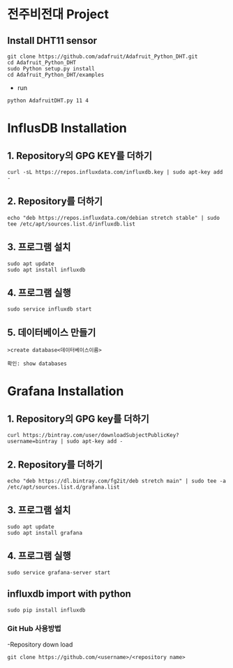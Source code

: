 # 전주비전대 Project

## Install DHT11 sensor
```
git clone https://github.com/adafruit/Adafruit_Python_DHT.git
cd Adafruit_Python_DHT
sudo Python setup.py install
cd Adafruit_Python_DHT/examples
```
  - run
  ```
  python AdafruitDHT.py 11 4
  ``` 
  
# InflusDB Installation

## 1. Repository의 GPG KEY를 더하기
```
curl -sL https://repos.influxdata.com/influxdb.key | sudo apt-key add -
```
## 2. Repository를 더하기
```
echo "deb https://repos.influxdata.com/debian stretch stable" | sudo tee /etc/apt/sources.list.d/influxdb.list
```
## 3. 프로그램 설치
```
sudo apt update
sudo apt install influxdb
```
## 4. 프로그램 실행
```
sudo service influxdb start
```
## 5. 데이터베이스 만들기
```
>create database<데이터베이스이름>
```
```
확인: show databases
```
# Grafana Installation

## 1. Repository의 GPG key를 더하기
```
curl https://bintray.com/user/downloadSubjectPublicKey?username=bintray | sudo apt-key add -
```
## 2. Repository를 더하기
```
echo "deb https://dl.bintray.com/fg2it/deb stretch main" | sudo tee -a /etc/apt/sources.list.d/grafana.list
```
## 3. 프로그램 설치
```
sudo apt update
sudo apt install grafana
```
## 4. 프로그램 실행
```
sudo service grafana-server start
```
## influxdb import with python
```
sudo pip install influxdb
```
### Git Hub 사용방법
  -Repository down load
```
git clone https://github.com/<username>/<repository name>
